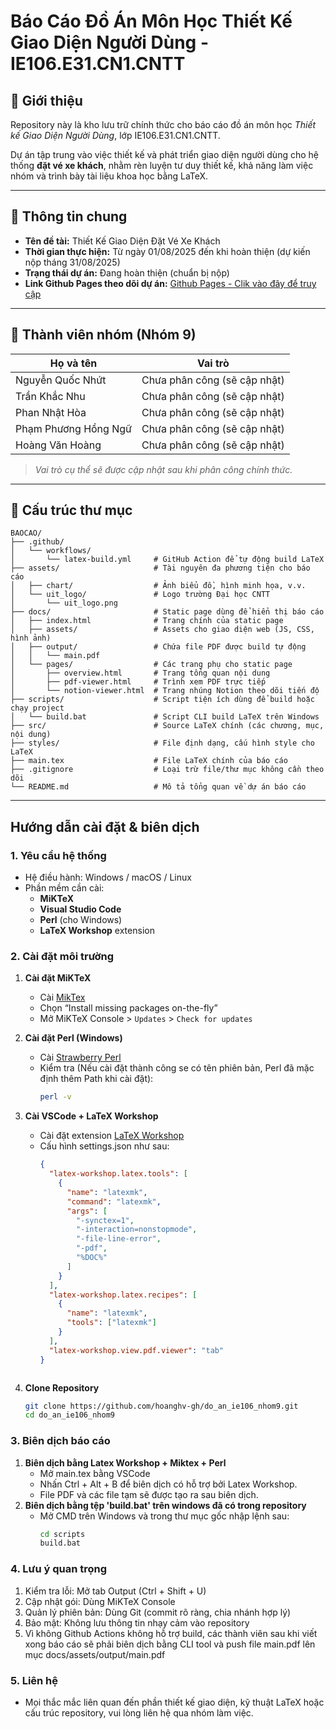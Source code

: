 # Báo Cáo Đồ Án Môn Học Thiết Kế Giao Diện Người Dùng - IE106.E31.CN1.CNTT

## 📌 Giới thiệu

Repository này là kho lưu trữ chính thức cho báo cáo đồ án môn học *Thiết kế Giao Diện Người Dùng*, lớp IE106.E31.CN1.CNTT.

Dự án tập trung vào việc thiết kế và phát triển giao diện người dùng cho hệ thống **đặt vé xe khách**, nhằm rèn luyện tư duy thiết kế, khả năng làm việc nhóm và trình bày tài liệu khoa học bằng LaTeX.

---

## 📝 Thông tin chung

- **Tên đề tài:** Thiết Kế Giao Diện Đặt Vé Xe Khách  
- **Thời gian thực hiện:** Từ ngày 01/08/2025 đến khi hoàn thiện (dự kiến nộp tháng 31/08/2025)  
- **Trạng thái dự án:** Đang hoàn thiện (chuẩn bị nộp)
- **Link Github Pages theo dõi dự án:** [Github Pages - Clik vào đây để truy cập](https://hoanghv-gh.github.io/do_an_ie106_nhom9/) 

---

## 👥 Thành viên nhóm (Nhóm 9)

| Họ và tên               | Vai trò                     |
|------------------------|-----------------------------|
| Nguyễn Quốc Nhứt       | Chưa phân công (sẽ cập nhật)|
| Trần Khắc Nhu          | Chưa phân công (sẽ cập nhật)|
| Phan Nhật Hòa          | Chưa phân công (sẽ cập nhật)|
| Phạm Phương Hồng Ngữ   | Chưa phân công (sẽ cập nhật)|
| Hoàng Văn Hoàng        | Chưa phân công (sẽ cập nhật)|

> *Vai trò cụ thể sẽ được cập nhật sau khi phân công chính thức.*

---

## 📂 Cấu trúc thư mục
```
BAOCAO/
├── .github/
│   └── workflows/
│       └── latex-build.yml     # GitHub Action để tự động build LaTeX
├── assets/                     # Tài nguyên đa phương tiện cho báo cáo
│   ├── chart/                  # Ảnh biểu đồ, hình minh họa, v.v.
│   └── uit_logo/               # Logo trường Đại học CNTT
│       └── uit_logo.png
├── docs/                       # Static page dùng để hiển thị báo cáo
│   ├── index.html              # Trang chính của static page
│   ├── assets/                 # Assets cho giao diện web (JS, CSS, hình ảnh)
│   ├── output/                 # Chứa file PDF được build tự động
│   │   └── main.pdf
│   └── pages/                  # Các trang phụ cho static page
│       ├── overview.html       # Trang tổng quan nội dung
│       ├── pdf-viewer.html     # Trình xem PDF trực tiếp
│       └── notion-viewer.html  # Trang nhúng Notion theo dõi tiến độ
├── scripts/                    # Script tiện ích dùng để build hoặc chạy project
│   └── build.bat               # Script CLI build LaTeX trên Windows
├── src/                        # Source LaTeX chính (các chương, mục, nội dung)
├── styles/                     # File định dạng, cấu hình style cho LaTeX
├── main.tex                    # File LaTeX chính của báo cáo
├── .gitignore                  # Loại trừ file/thư mục không cần theo dõi
└── README.md                   # Mô tả tổng quan về dự án báo cáo

```

---

## Hướng dẫn cài đặt & biên dịch

### 1. Yêu cầu hệ thống

- Hệ điều hành: Windows / macOS / Linux  
- Phần mềm cần cài:
  - **MiKTeX**
  - **Visual Studio Code**
  - **Perl** (cho Windows)
  - **LaTeX Workshop** extension

### 2. Cài đặt môi trường

1. **Cài đặt MiKTeX**
   - Cài [MikTex](https://miktex.org/download) 
   - Chọn “Install missing packages on-the-fly”  
   - Mở MiKTeX Console > `Updates` > `Check for updates`

3. **Cài đặt Perl (Windows)**  
   - Cài [Strawberry Perl](https://strawberryperl.com)  
   - Kiểm tra (Nếu cài đặt thành công se có tên phiên bản, Perl đã mặc định thêm Path khi cài đặt):  
     ```bash
     perl -v

4. **Cài VSCode + LaTeX Workshop**
   - Cài đặt extension [LaTeX Workshop](https://marketplace.visualstudio.com/items?itemName=James-Yu.latex-workshop) 
   - Cấu hình settings.json như sau:  
     ```json
     {
       "latex-workshop.latex.tools": [
         {
           "name": "latexmk",
           "command": "latexmk",
           "args": [
             "-synctex=1",
             "-interaction=nonstopmode",
             "-file-line-error",
             "-pdf",
             "%DOC%"
           ]
         }
       ],
       "latex-workshop.latex.recipes": [
         {
           "name": "latexmk",
           "tools": ["latexmk"]
         }
       ],
       "latex-workshop.view.pdf.viewer": "tab"
     }

  

 6. **Clone Repository**  
     ```bash
     git clone https://github.com/hoanghv-gh/do_an_ie106_nhom9.git
     cd do_an_ie106_nhom9
     
### 3. Biên dịch báo cáo
 1. **Biên dịch bằng Latex Workshop + Miktex + Perl**
    - Mở main.tex bằng VSCode
    - Nhấn Ctrl + Alt + B để biên dịch có hỗ trợ bởi Latex Workshop.
    - File PDF và các file tạm sẽ được tạo ra sau biên dịch.
 2. **Biên dịch bằng tệp 'build.bat' trên windows đã có trong repository**
    - Mở CMD trên Windows và trong thư mục gốc nhập lệnh sau:
      ```bash
      cd scripts
      build.bat
      
### 4. Lưu ý quan trọng

1. Kiểm tra lỗi: Mở tab Output (Ctrl + Shift + U)
2. Cập nhật gói: Dùng MiKTeX Console
3. Quản lý phiên bản: Dùng Git (commit rõ ràng, chia nhánh hợp lý)
4. Bảo mật: Không lưu thông tin nhạy cảm vào repository
5. Vì không Github Actions không hỗ trợ build, các thành viên sau khi viết xong báo cáo sẽ phải biên dịch bằng CLI tool và push file main.pdf lên mục docs/assets/output/main.pdf


### 5. Liên hệ
- Mọi thắc mắc liên quan đến phần thiết kế giao diện, kỹ thuật LaTeX hoặc cấu trúc repository, vui lòng liên hệ qua nhóm làm việc.
